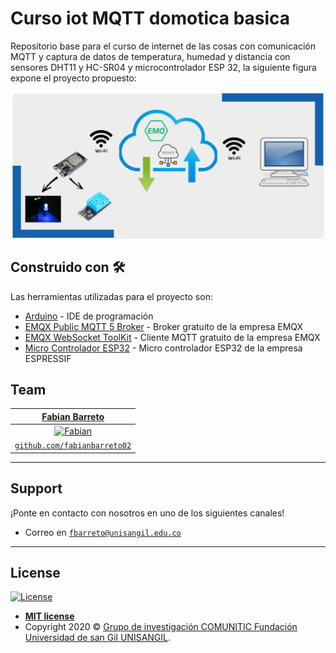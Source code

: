 # Curso iot MQTT domotica basica
Repositorio base para el curso de internet de las cosas con comunicación MQTT y captura de datos de temperatura, humedad y distancia con sensores DHT11 y HC-SR04 y microcontrolador ESP 32, la siguiente figura expone el proyecto propuesto:


<a href="https://laserud.co/"><img src="https://github.com/fabianbarreto02/curso_iot_mqtt_domotica_basica/blob/main/Diagrama_Ejercicio.png" title="Laser" alt="Laser"></a>


## Construido con 🛠️

Las herramientas utilizadas para el proyecto son:

* [Arduino](https://www.arduino.cc/) - IDE de programación
* [EMQX Public MQTT 5 Broker](https://www.emqx.com/en/mqtt/public-mqtt5-broker) - Broker gratuito de la empresa EMQX
* [EMQX WebSocket ToolKit](https://www.emqx.com/en/mqtt/mqtt-websocket-toolkit) - Cliente MQTT gratuito de la empresa EMQX
* [Micro Controlador ESP32](https://www.espressif.com/en/products/socs/esp32) - Micro controlador ESP32 de la empresa ESPRESSIF


## Team

<center>

| <a href="https://github.com/fabianbarreto02" target="_blank">**Fabian Barreto**</a> | 
| :---: |
| [![Fabian](https://avatars3.githubusercontent.com/u/43799065?s=200&u=4f2296f15ee5517409891d91a2e774b9c1a183fa&v=4)](https://github.com/fabianbarreto02)   | 
| <a href="https://github.com/fabianbarreto02" target="_blank">`github.com/fabianbarreto02`</a>|
</center>

---


## Support

¡Ponte en contacto con nosotros en uno de los siguientes canales!

- Correo  en <a href="fbarreto@unisangil.edu.co" target="_blank">`fbarreto@unisangil.edu.co`</a>


---


## License

[![License](http://img.shields.io/:license-mit-blue.svg?style=flat-square)](http://badges.mit-license.org)

- **[MIT license](http://opensource.org/licenses/mit-license.php)**
- Copyright 2020 © <a href="http://www.unisangil.edu.co/"  target="_blank">Grupo de investigación COMUNITIC Fundación Universidad de san Gil UNISANGIL</a>.